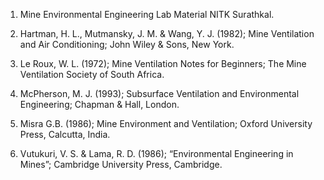 1. Mine Environmental Engineering Lab Material NITK Surathkal.<br>

2. Hartman, H. L., Mutmansky, J. M. & Wang, Y. J. (1982); Mine Ventilation and Air Conditioning; John Wiley & Sons, New York. <br>

3. Le Roux, W. L. (1972); Mine Ventilation Notes for Beginners; The Mine Ventilation Society of South Africa.<br>

4. McPherson, M. J. (1993); Subsurface Ventilation and Environmental Engineering; Chapman & Hall, London. <br>

5. Misra  G.B.   (1986); Mine Environment and Ventilation; Oxford University Press, Calcutta, India. <br>

6. Vutukuri, V. S. & Lama, R. D. (1986); “Environmental Engineering in Mines”; Cambridge University Press, Cambridge.

